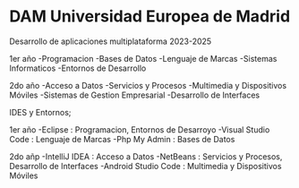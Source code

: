 # DAM Universidad Europea de Madrid

Desarrollo de aplicaciones multiplataforma 2023-2025

1er año
  -Programacion
  -Bases de Datos
  -Lenguaje de Marcas
  -Sistemas Informaticos
  -Entornos de Desarrollo
  
2do año
  -Acceso a Datos
  -Servicios y Procesos
  -Multimedia y Dispositivos Móviles
  -Sistemas de Gestion Empresarial
  -Desarrollo de Interfaces

IDES y Entornos;

1er año
   -Eclipse : Programacion, Entornos de Desarroyo
   -Visual Studio Code : Lenguaje de Marcas
   -Php My Admin : Bases de Datos
    
2do añp
  -IntelliJ IDEA : Acceso a Datos
  -NetBeans : Servicios y Procesos, Desarrollo de Interfaces
  -Android Studio Code : Multimedia y Dispositivos Móviles

